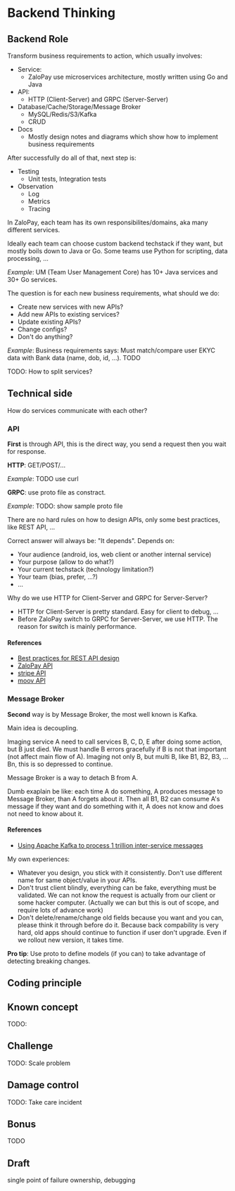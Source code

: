 # Backend Thinking

## Backend Role

Transform business requirements to action, which usually involves:

- Service:
  - ZaloPay use microservices architecture, mostly written using Go and Java
- API:
  - HTTP (Client-Server) and GRPC (Server-Server)
- Database/Cache/Storage/Message Broker
  - MySQL/Redis/S3/Kafka
  - CRUD
- Docs
  - Mostly design notes and diagrams which show how to implement business
    requirements

After successfully do all of that, next step is:

- Testing
  - Unit tests, Integration tests
- Observation
  - Log
  - Metrics
  - Tracing

In ZaloPay, each team has its own responsibilites/domains, aka many different
services.

Ideally each team can choose custom backend techstack if they want, but mostly
boils down to Java or Go. Some teams use Python for scripting, data processing,
...

_Example_: UM (Team User Management Core) has 10+ Java services and 30+ Go
services.

The question is for each new business requirements, what should we do:

- Create new services with new APIs?
- Add new APIs to existing services?
- Update existing APIs?
- Change configs?
- Don't do anything?

_Example_: Business requirements says: Must match/compare user EKYC data with
Bank data (name, dob, id, ...). TODO

TODO: How to split services?

## Technical side

How do services communicate with each other?

### API

**First** is through API, this is the direct way, you send a request then you
wait for response.

**HTTP**: GET/POST/...

_Example_: TODO use curl

**GRPC**: use proto file as constract.

_Example_: TODO: show sample proto file

There are no hard rules on how to design APIs, only some best practices, like
REST API, ...

Correct answer will always be: "It depends". Depends on:

- Your audience (android, ios, web client or another internal service)
- Your purpose (allow to do what?)
- Your current techstack (technology limitation?)
- Your team (bias, prefer, ...?)
- ...

Why do we use HTTP for Client-Server and GRPC for Server-Server?

- HTTP for Client-Server is pretty standard. Easy for client to debug, ...
- Before ZaloPay switch to GRPC for Server-Server, we use HTTP. The reason for
  switch is mainly performance.

#### References

- [Best practices for REST API design](https://stackoverflow.blog/2020/03/02/best-practices-for-rest-api-design/)
- [ZaloPay API](https://docs.zalopay.vn/v2/)
- [stripe API](https://stripe.com/docs/api)
- [moov API](https://docs.moov.io/api/)

### Message Broker

**Second** way is by Message Broker, the most well known is Kafka.

Main idea is decoupling.

Imaging service A need to call services B, C, D, E after doing some action, but
B just died. We must handle B errors gracefully if B is not that important (not
affect main flow of A). Imaging not only B, but multi B, like B1, B2, B3, ...
Bn, this is so depressed to continue.

Message Broker is a way to detach B from A.

Dumb exaplain be like: each time A do something, A produces message to Message
Broker, than A forgets about it. Then all B1, B2 can consume A's message if they
want and do something with it, A does not know and does not need to know about
it.

#### References

- [Using Apache Kafka to process 1 trillion inter-service messages](https://blog.cloudflare.com/using-apache-kafka-to-process-1-trillion-messages/)

My own experiences:

- Whatever you design, you stick with it consistently. Don't use different name
  for same object/value in your APIs.
- Don't trust client blindly, everything can be fake, everything must be
  validated. We can not know the request is actually from our client or some
  hacker computer. (Actually we can but this is out of scope, and require lots
  of advance work)
- Don't delete/rename/change old fields because you want and you can, please
  think it through before do it. Because back compability is very hard, old apps
  should continue to function if user don't upgrade. Even if we rollout new
  version, it takes time.

**Pro tip**: Use proto to define models (if you can) to take advantage of
detecting breaking changes.

## Coding principle

## Known concept

TODO:

## Challenge

TODO: Scale problem

## Damage control

TODO: Take care incident

## Bonus

TODO

## Draft

single point of failure ownership, debugging

